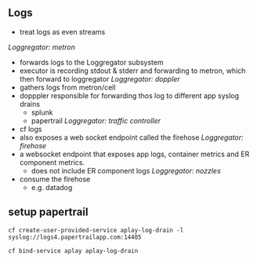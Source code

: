 ## Logs
- treat logs as even streams

*Loggregator: metron*
- forwards logs to the Loggregator subsystem
- executor is recording stdout & stderr and forwarding to metron, which then forward to loggregator
*Loggregator: doppler*
- gathers logs from metron/cell
- dopppler responsible for forwarding thos log to different app syslog drains
	- splunk
	- papertrail
*Loggregator: traffic controller*
- cf logs <app>
- also exposes a web socket endpoint called the firehose
*Loggregator: firehose*
- a websocket endpoint that exposes app logs, container metrics and ER component metrics.
	- does not include ER component logs
*Loggregator: nozzles*
- consume the firehose
	- e.g. datadog

## setup papertrail
`cf create-user-provided-service aplay-log-drain -l syslog://logs4.papertrailapp.com:14405`

`cf bind-service aplay aplay-log-drain`